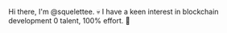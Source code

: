 Hi there, I'm @squelettee. 💀
I have a keen interest in blockchain development
0 talent, 100% effort. 🦴

<!---
squelettee/squelettee is a ✨ special ✨ repository because its `README.md` (this file) appears on your GitHub profile.
You can click the Preview link to take a look at your changes.
--->
